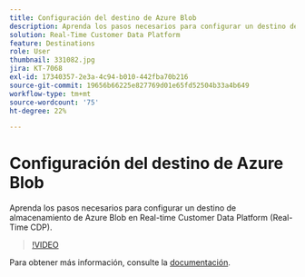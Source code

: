```yaml
---
title: Configuración del destino de Azure Blob
description: Aprenda los pasos necesarios para configurar un destino de almacenamiento de Azure Blob en Real-time Customer Data Platform (Real-Time CDP).
solution: Real-Time Customer Data Platform
feature: Destinations
role: User
thumbnail: 331082.jpg
jira: KT-7068
exl-id: 17340357-2e3a-4c94-b010-442fba70b216
source-git-commit: 19656b66225e827769d01e65fd52504b33a4b649
workflow-type: tm+mt
source-wordcount: '75'
ht-degree: 22%

---
```


# Configuración del destino de Azure Blob

Aprenda los pasos necesarios para configurar un destino de almacenamiento de Azure Blob en Real-time Customer Data Platform (Real-Time CDP).

>[!VIDEO](https://video.tv.adobe.com/v/331082/?quality=12&learn=on)

Para obtener más información, consulte la [documentación](https://experienceleague.adobe.com/docs/experience-platform/destinations/catalog/cloud-storage/azure-blob.html).
